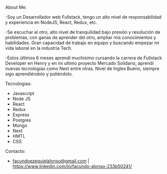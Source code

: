 About Me: 

-Soy un Desarrollador web Fullstack, tengo un alto nivel de responsabilidad y experiencia en NodeJS, React, Redux, etc.

-Se escuchar al otro, alto nivel de tranquilidad bajo presión y resolución de problemas, con ganas de aprender del otro, ampliar mis conocimientos y habilidades. Gran capacidad de trabajo en equipo y buscando empezar mi vida laboral en la industria Tech.

-Estos últimos 6 meses aprendí muchísimo cursando la carrera de Fullstack Developer en Henry y en mi ultimo proyecto Mercado Solidario, aprendí nuevas tecnologías como Next entre otras.
Nivel de Ingles Bueno, siempre sigo aprendiéndolo y puliéndolo.

Tecnologias: 
- Javascript
- Node JS
- React
- Redux
- Express
- Postgres
- Mongo
- Next 
- HMTL
- CSS

Contacto:

- facundoezequielalonso@gmail.com | https://www.linkedin.com/in/facundo-alonso-233b50241/
